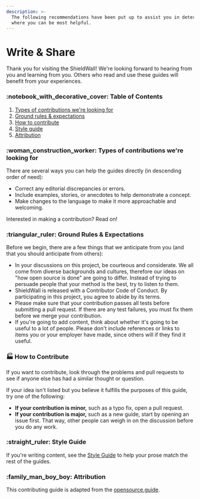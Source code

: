 ```yaml
---
description: >-
  The following recommendations have been put up to assist you in determining
  where you can be most helpful.
---
```


# Write & Share

Thank you for visiting the ShieldWall! We're looking forward to hearing from you and learning from you. Others who read and use these guides will benefit from your experiences.

### :notebook\_with\_decorative\_cover: Table of Contents

1. [Types of contributions we're looking for](https://www.shieldwall.pro/contributers/write-and-share#types-of-contributions-were-looking-for)
2. [Ground rules & expectations](https://www.shieldwall.pro/contributers/write-and-share#ground-rules-and-expectations)
3. [How to contribute](https://www.shieldwall.pro/contributers/write-and-share#how-to-contribute)
4. [Style guide](https://www.shieldwall.pro/contributers/write-and-share#style-guide)
5. [Attribution](https://www.shieldwall.pro/contributers/write-and-share#style-guide)

### :woman\_construction\_worker: Types of contributions we're looking for

There are several ways you can help the guides directly (in descending order of need):

* Correct any editorial discrepancies or errors.
* Include examples, stories, or anecdotes to help demonstrate a concept.
* Make changes to the language to make it more approachable and welcoming.

Interested in making a contribution? Read on!

### :triangular\_ruler: Ground Rules & Expectations

Before we begin, there are a few things that we anticipate from you (and that you should anticipate from others):

* In your discussions on this project, be courteous and considerate. We all come from diverse backgrounds and cultures, therefore our ideas on "how open source is done" are going to differ. Instead of trying to persuade people that your method is the best, try to listen to them.
* ShieldWall is released with a Contributor Code of Conduct. By participating in this project, you agree to abide by its terms.
* Please make sure that your contribution passes all tests before submitting a pull request. If there are any test failures, you must fix them before we merge your contribution.
* If you're going to add content, think about whether it's going to be useful to a lot of people. Please don't include references or links to items you or your employer have made, since others will if they find it useful.

### :factory: How to Contribute

If you want to contribute, look through the problems and pull requests to see if anyone else has had a similar thought or question.

If your idea isn't listed but you believe it fulfills the purposes of this guide, try one of the following:

* **If your contribution is minor,** such as a typo fix, open a pull request.
* **If your contribution is major,** such as a new guide, start by opening an issue first. That way, other people can weigh in on the discussion before you do any work.

### :straight\_ruler: Style Guide

If you're writing content, see the [Style Guide](https://www.shieldwall.pro/contributers/style-guide) to help your prose match the rest of the guides.

### :family\_man\_boy\_boy: Attribution

This contributing guide is adapted from the [opensource.guide](https://github.com/github/opensource.guide).
